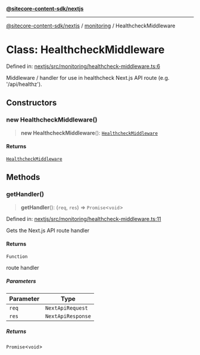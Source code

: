 [**@sitecore-content-sdk/nextjs**](../../README.md)

***

[@sitecore-content-sdk/nextjs](../../README.md) / [monitoring](../README.md) / HealthcheckMiddleware

# Class: HealthcheckMiddleware

Defined in: [nextjs/src/monitoring/healthcheck-middleware.ts:6](https://github.com/Sitecore/xmc-jss-dev/blob/d7b466243452103e100673b5863a2d80ef6e68eb/packages/nextjs/src/monitoring/healthcheck-middleware.ts#L6)

Middleware / handler for use in healthcheck Next.js API route (e.g. '/api/healthz').

## Constructors

### new HealthcheckMiddleware()

> **new HealthcheckMiddleware**(): [`HealthcheckMiddleware`](HealthcheckMiddleware.md)

#### Returns

[`HealthcheckMiddleware`](HealthcheckMiddleware.md)

## Methods

### getHandler()

> **getHandler**(): (`req`, `res`) => `Promise`\<`void`\>

Defined in: [nextjs/src/monitoring/healthcheck-middleware.ts:11](https://github.com/Sitecore/xmc-jss-dev/blob/d7b466243452103e100673b5863a2d80ef6e68eb/packages/nextjs/src/monitoring/healthcheck-middleware.ts#L11)

Gets the Next.js API route handler

#### Returns

`Function`

route handler

##### Parameters

| Parameter | Type |
| ------ | ------ |
| `req` | `NextApiRequest` |
| `res` | `NextApiResponse` |

##### Returns

`Promise`\<`void`\>
